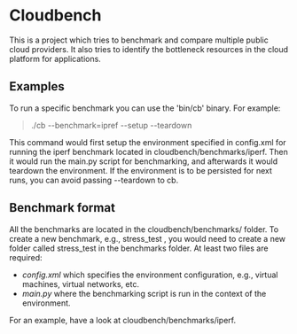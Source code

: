 # Cloudbench

This is a project which tries to benchmark and compare multiple public
cloud providers. It also tries to identify the bottleneck resources in
the cloud platform for applications.


## Examples

To run a specific benchmark you can use the 'bin/cb' binary.  For
example:

> ./cb --benchmark=ipref --setup --teardown


This command would first setup the environment specified in config.xml
for running the iperf benchmark located in cloudbench/benchmarks/iperf.
Then it would run the main.py script for benchmarking, and afterwards it
would teardown the environment.  If the environment is to be persisted
for next runs, you can avoid passing --teardown to cb.

## Benchmark format

All the benchmarks are located in the cloudbench/benchmarks/ folder.
To create a new benchmark, e.g., stress_test , you would need to create
a new folder called stress_test in the benchmarks folder.  At least two
files are required:

* *config.xml* which specifies the environment configuration, e.g.,
  virtual machines, virtual networks, etc.
* *main.py* where the benchmarking script is run in the context of the
  environment.

For an example, have a look at cloudbench/benchmarks/iperf.
